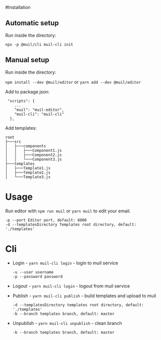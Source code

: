 #Installation

## Automatic setup

Run inside the directory:

`npx -p @muil/cli muil-cli init`

## Manual setup

Run inside the directory:

`npm install --dev @muil/editor`
or
`yarn add --dev @muil/editor`

Add to package.json:

```
 "scripts": {
    ...
    "muil": "muil-editor",
    "muil-cli": "muil-cli"
  },
```

Add templates:

```
root
├───src
│   ├───components
│   │   ├───Component1.js
│   │   ├───Component2.js
│   │   └───Component3.js
├───templates
│   ├───Template1.js
│   ├───Template2.js
│   └───Template3.js
```

# Usage

Run editor with `npm run muil` or `yarn muil` to edit your email.

```
-p --port Editor port, default: 8000
-d --templatesDirectory Templates root directory, default: './templates'
```

# Cli

- Login - `yarn muil-cli login` - login to muil service

  ```
  -u --user username
  -p --password password
  ```

- Logout - `yarn muil-cli login` - logout from muil service

- Publish - `yarn muil-cli publish` - build templates and upload to muil

  ```
  -d --templatesDirectory templates root directory, default: './templates'
  -b --branch templates branch, default: master
  ```

- Unpublish - `yarn muil-cli unpublish` - clean branch
  ```
  -b --branch templates branch, default: master
  ```
